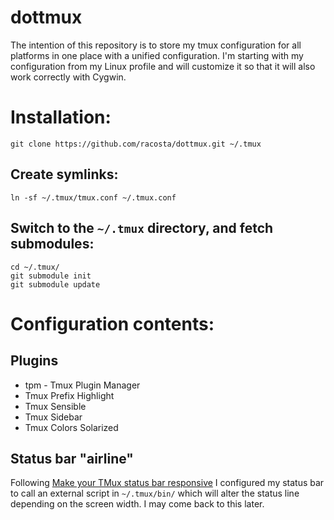 # dottmux
The intention of this repository is to store my tmux configuration for all
platforms in one place with a unified configuration.  I'm starting with my
configuration from my Linux profile and will customize it so that it will
also work correctly with Cygwin.

# Installation:

    git clone https://github.com/racosta/dottmux.git ~/.tmux

## Create symlinks:

    ln -sf ~/.tmux/tmux.conf ~/.tmux.conf

## Switch to the `~/.tmux` directory, and fetch submodules:

    cd ~/.tmux/
    git submodule init
    git submodule update

# Configuration contents:

## Plugins

 - tpm - Tmux Plugin Manager
 - Tmux Prefix Highlight
 - Tmux Sensible
 - Tmux Sidebar
 - Tmux Colors Solarized

## Status bar "airline"

Following [Make your TMux status bar responsive](https://coderwall.com/p/trgyrq/make-your-tmux-status-bar-responsive)
I configured my status bar to call an external script in `~/.tmux/bin/` which
will alter the status line depending on the screen width.  I may come back to
this later.
